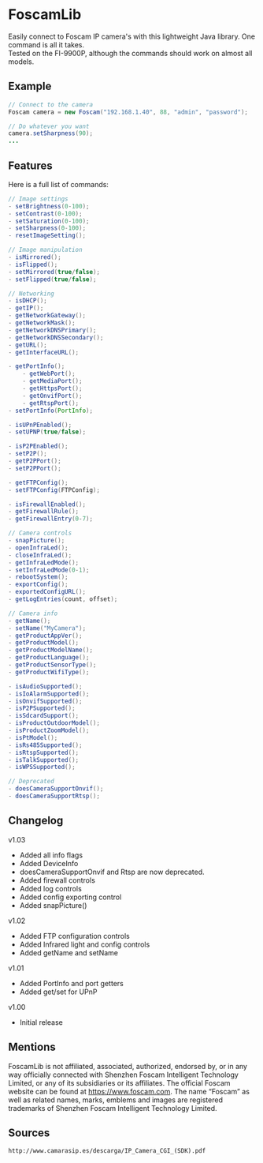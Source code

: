 # FoscamLib
Easily connect to Foscam IP camera's with this lightweight Java library. One command is all it takes.  
Tested on the FI-9900P, although the commands should work on almost all models.

## Example
```java
// Connect to the camera
Foscam camera = new Foscam("192.168.1.40", 88, "admin", "password");

// Do whatever you want
camera.setSharpness(90);
...
```

## Features
Here is a full list of commands:

```java
// Image settings
- setBrightness(0-100);
- setContrast(0-100);
- setSaturation(0-100);
- setSharpness(0-100);
- resetImageSetting();

// Image manipulation
- isMirrored();
- isFlipped();
- setMirrored(true/false);
- setFlipped(true/false);

// Networking
- isDHCP();
- getIP();
- getNetworkGateway();
- getNetworkMask();
- getNetworkDNSPrimary();
- getNetworkDNSSecondary();
- getURL();
- getInterfaceURL();

- getPortInfo();
    - getWebPort();
    - getMediaPort();
    - getHttpsPort();
    - getOnvifPort();
    - getRtspPort();
- setPortInfo(PortInfo);

- isUPnPEnabled();
- setUPNP(true/false);

- isP2PEnabled();
- setP2P();
- getP2PPort();
- setP2PPort();

- getFTPConfig();
- setFTPConfig(FTPConfig);

- isFirewallEnabled();
- getFirewallRule();
- getFirewallEntry(0-7);

// Camera controls
- snapPicture();
- openInfraLed();
- closeInfraLed();
- getInfraLedMode();
- setInfraLedMode(0-1);
- rebootSystem();
- exportConfig();
- exportedConfigURL();
- getLogEntries(count, offset);

// Camera info
- getName();
- setName("MyCamera");
- getProductAppVer();
- getProductModel();
- getProductModelName();
- getProductLanguage();
- getProductSensorType();
- getProductWifiType();

- isAudioSupported();
- isIoAlarmSupported();
- isOnvifSupported();
- isP2PSupported();
- isSdcardSupport();
- isProductOutdoorModel();
- isProductZoomModel();
- isPtModel();
- isRs485Supported();
- isRtspSupported();
- isTalkSupported();
- isWPSSupported();

// Deprecated
- doesCameraSupportOnvif();
- doesCameraSupportRtsp();
```

## Changelog
v1.03
- Added all info flags
- Added DeviceInfo
- doesCameraSupportOnvif and Rtsp are now deprecated.
- Added firewall controls
- Added log controls
- Added config exporting control
- Added snapPicture()

v1.02
- Added FTP configuration controls
- Added Infrared light and config controls
- Added getName and setName

v1.01
- Added PortInfo and port getters
- Added get/set for UPnP

v1.00
- Initial release

## Mentions
FoscamLib is not affiliated, associated, authorized, endorsed by, or in any way officially connected with Shenzhen Foscam Intelligent Technology Limited, or any of its subsidiaries or its affiliates. The official Foscam website can be found at https://www.foscam.com. The name “Foscam” as well as related names, marks, emblems and images are registered trademarks of Shenzhen Foscam Intelligent Technology Limited.

## Sources
`http://www.camarasip.es/descarga/IP_Camera_CGI_(SDK).pdf`